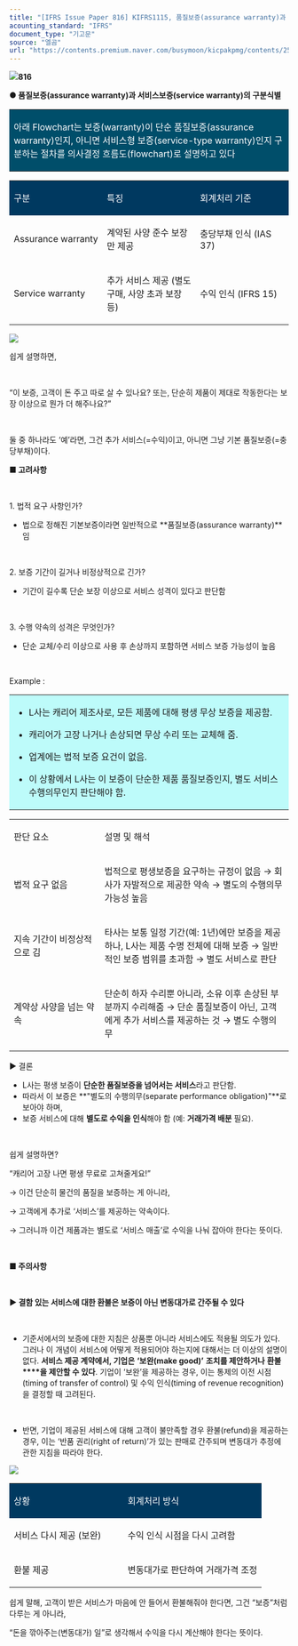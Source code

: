 ```yaml
---
title: "[IFRS Issue Paper 816] KIFRS1115, 품질보증(assurance warranty)과 서비스보증(service warranty)의 구분식별"
acounting_standard: "IFRS"
document_type: "기고문"
source: "엘곰"
url: "https://contents.premium.naver.com/busymoon/kicpakpmg/contents/250610061344805rh"
---
```

![](https://n2.news.naver.com/l.gif?type=content)**816**

**● 품질보증(assurance warranty)과 서비스보증(service warranty)의 구분식별**

<table style=""><tbody><tr><td colspan="3" rowspan="1" style="width: 100.0%; height: 75.0px;  background-color: #004e6a;"><div><p style=""><span style="color:#ffffff;">아래 Flowchart는 보증(warranty)이 단순 품질보증(assurance warranty)인지, 아니면 서비스형 보증(service-type warranty)인지 구분하는 절차를 의사결정 흐름도(flowchart)로 설명하고 있다</span></p></div></td></tr></tbody></table>

<table style=""><tbody><tr><td colspan="1" rowspan="1" style="width: 33.33%; height: 40.0px;  background-color: #003960;"><div><p style=""><span style="color:#ffffff;">구분</span></p></div></td><td colspan="1" rowspan="1" style="width: 33.33%; height: 40.0px;  background-color: #003960;"><div><p style=""><span style="color:#ffffff;">특징</span></p></div></td><td colspan="1" rowspan="1" style="width: 33.33%; height: 40.0px;  background-color: #003960;"><div><p style=""><span style="color:#ffffff;">회계처리 기준</span></p></div></td></tr><tr><td colspan="1" rowspan="1" style="width: 33.33%; height: 40.0px;  "><div><p style=""><span style="">Assurance warranty</span></p></div></td><td colspan="1" rowspan="1" style="width: 33.33%; height: 40.0px;  "><div><p style=""><span style="">계약된 사양 준수 보장만 제공</span></p></div></td><td colspan="1" rowspan="1" style="width: 33.33%; height: 40.0px;  "><div><p style=""><span style="">충당부채 인식</span><span style=""> (IAS 37)</span></p></div></td></tr><tr><td colspan="1" rowspan="1" style="width: 33.33%; height: 40.0px;  "><div><p style=""><span style="">Service warranty</span></p></div></td><td colspan="1" rowspan="1" style="width: 33.33%; height: 40.0px;  "><div><p style=""><span style="">추가 서비스 제공 (별도 구매, 사양 초과 보장 등)</span></p></div></td><td colspan="1" rowspan="1" style="width: 33.33%; height: 40.0px;  "><div><p style=""><span style="">수익 인식</span><span style=""> (IFRS 15)</span></p></div></td></tr></tbody></table>

![](https://scs-phinf.pstatic.net/MjAyNTA2MTBfMSAg/MDAxNzQ5NTAyNTc4Njkx.ODeyt-to__F7mdacb9jDcDTtdeaWVryZYKPFt5yM-gog.Dpcw4s3Tq_L-9CwoH48OF9btNYJ2l_HlhV62pe67vM8g.PNG/image.png?type=w800)

쉽게 설명하면,

​

“이 보증, 고객이 돈 주고 따로 살 수 있나요? 또는, 단순히 제품이 제대로 작동한다는 보장 이상으로 뭔가 더 해주나요?”

​

둘 중 하나라도 ‘예’라면, 그건 추가 서비스(=수익)이고, 아니면 그냥 기본 품질보증(=충당부채)이다.

**■ 고려사항**

​

1\. 법적 요구 사항인가?

- 법으로 정해진 기본보증이라면 일반적으로 \*\*품질보증(assurance warranty)\*\*임

​

2\. 보증 기간이 길거나 비정상적으로 긴가?

- 기간이 길수록 단순 보장 이상으로 서비스 성격이 있다고 판단함

​

3\. 수행 약속의 성격은 무엇인가?

- 단순 교체/수리 이상으로 사용 후 손상까지 포함하면 서비스 보증 가능성이 높음

​

Example :

<table style=""><tbody><tr><td colspan="3" rowspan="1" style="width: 99.99%; height: 129.0px;  background-color: #bdfbfa;"><div><ul><li><p style=""><span style="">L사는 캐리어 제조사로, 모든 제품에 대해 평생 무상 보증을 제공함.</span></p></li><li><p style=""><span style="">캐리어가 고장 나거나 손상되면 </span><span style="">무상 수리 또는 교체</span><span style="">해 줌.</span></p></li><li><p style=""><span style="">업계에는 법적 보증 요건이 없음</span><span style="">.</span></p></li><li><p style=""><span style="">이 상황에서 L사는 이 보증이 단순한 제품 품질보증인지, 별도 서비스 수행의무인지 판단해야 함.</span></p></li></ul></div></td></tr></tbody></table>

<table style=""><tbody><tr><td colspan="1" rowspan="1" style="width: 32.5%; height: 40.0px;  "><div><p style=""><span style="">판단 요소</span></p></div></td><td colspan="1" rowspan="1" style="width: 67.5%; height: 40.0px;  "><div><p style=""><span style="">설명 및 해석</span></p></div></td></tr><tr><td colspan="1" rowspan="1" style="width: 32.5%; height: 40.0px;  "><div><p style=""><span style="">법적 요구 없음</span></p></div></td><td colspan="1" rowspan="1" style="width: 67.5%; height: 40.0px;  "><div><p style=""><span style="">법적으로 평생보증을 요구하는 규정이 없음 → 회사가 자발적으로 제공한 약속 → </span><span style="">별도의 수행의무</span><span style=""> 가능성 높음</span></p></div></td></tr><tr><td colspan="1" rowspan="1" style="width: 32.5%; height: 40.0px;  "><div><p style=""><span style="">지속 기간이 비정상적으로 김</span></p></div></td><td colspan="1" rowspan="1" style="width: 67.5%; height: 40.0px;  "><div><p style=""><span style="">타사는 보통 일정 기간(예: 1년)에만 보증을 제공하나, L사는 </span><span style="">제품 수명 전체에 대해 보증</span><span style=""> → 일반적인 보증 범위를 초과함 → </span><span style="">별도 서비스로 판단</span></p></div></td></tr><tr><td colspan="1" rowspan="1" style="width: 32.5%; height: 40.0px;  "><div><p style=""><span style="">계약상 사양을 넘는 약속</span></p></div></td><td colspan="1" rowspan="1" style="width: 67.5%; height: 40.0px;  "><div><p style=""><span style="">단순히 하자 수리뿐 아니라, </span><span style="">소유 이후 손상된 부분까지 수리</span><span style="">해줌 → 단순 품질보증이 아닌, </span><span style="">고객에게 추가 서비스를 제공하는 것</span><span style=""> → </span><span style="">별도 수행의무</span></p></div></td></tr></tbody></table>

▶ 결론

- L사는 평생 보증이 **단순한 품질보증을 넘어서는 서비스**라고 판단함.
- 따라서 이 보증은 **"별도의 수행의무(separate performance obligation)"**로 보아야 하며,
- 보증 서비스에 대해 **별도로 수익을 인식**해야 함 (예: **거래가격 배분** 필요).

**​**

쉽게 설명하면?

“캐리어 고장 나면 평생 무료로 고쳐줄게요!”

→ 이건 단순히 물건의 품질을 보증하는 게 아니라,

→ 고객에게 추가로 ‘서비스’를 제공하는 약속이다.

→ 그러니까 이건 제품과는 별도로 ‘서비스 매출’로 수익을 나눠 잡아야 한다는 뜻이다.​

**​**

**■ 주의사항**

**​**

**▶ 결함 있는 서비스에 대한 환불은 보증이 아닌 변동대가로 간주될 수 있다**

**​**

- 기준서에서의 보증에 대한 지침은 상품뿐 아니라 서비스에도 적용될 의도가 있다. 그러나 이 개념이 서비스에 어떻게 적용되어야 하는지에 대해서는 더 이상의 설명이 없다. **서비스 제공 계약에서, 기업은** **‘보완(make good)’** **조치를 제안하거나** **환불****을 제안할 수 있다**. 기업이 ‘보완’을 제공하는 경우, 이는 통제의 이전 시점(timing of transfer of control) 및 수익 인식(timing of revenue recognition)을 결정할 때 고려된다.

​

- 반면, 기업이 제공된 서비스에 대해 고객이 불만족할 경우 환불(refund)을 제공하는 경우, 이는 ‘반품 권리(right of return)’가 있는 판매로 간주되며 변동대가 추정에 관한 지침을 따라야 한다.

![](https://scs-phinf.pstatic.net/MjAyNTA2MTBfNCAg/MDAxNzQ5NTAyOTYzMDA0.dZyILCZJcEUUVSFe_-Fn4j3qCdBY0CMDVxnwHxish5Mg.IguCbsKpq65ISm9-qRUqNlQbvWOaDPZRTkZthXgPSw0g.PNG/image.png?type=w800)

<table style=""><tbody><tr><td colspan="1" rowspan="1" style="width: 45.15%; height: 40.0px;  background-color: #003960;"><div><p style=""><span style="color:#ffffff;">상황</span></p></div></td><td colspan="1" rowspan="1" style="width: 54.85%; height: 40.0px;  background-color: #003960;"><div><p style=""><span style="color:#ffffff;">회계처리 방식</span></p></div></td></tr><tr><td colspan="1" rowspan="1" style="width: 45.15%; height: 40.0px;  "><div><p style=""><span style="">서비스 다시 제공 (보완)</span></p></div></td><td colspan="1" rowspan="1" style="width: 54.85%; height: 40.0px;  "><div><p style=""><span style="">수익 인식 시점을 다시 고려함</span></p></div></td></tr><tr><td colspan="1" rowspan="1" style="width: 45.15%; height: 40.0px;  "><div><p style=""><span style="">환불 제공</span></p></div></td><td colspan="1" rowspan="1" style="width: 54.85%; height: 40.0px;  "><div><p style=""><span style="">변동대가로 판단하여 거래가격 조정</span></p></div></td></tr></tbody></table>

쉽게 말해, 고객이 받은 서비스가 마음에 안 들어서 환불해줘야 한다면, 그건 “보증”처럼 다루는 게 아니라,

“돈을 깎아주는(변동대가) 일”로 생각해서 수익을 다시 계산해야 한다는 뜻이다.

​

​